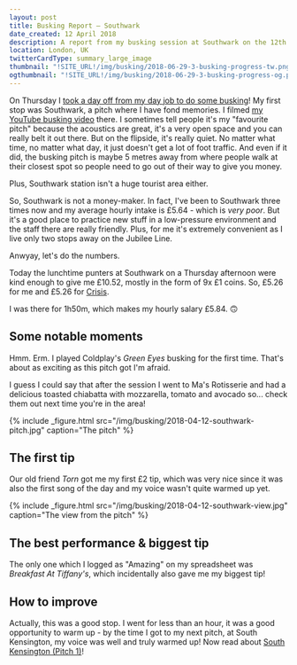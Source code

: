 ```yaml
---
layout: post
title: Busking Report – Southwark
date_created: 12 April 2018
description: A report from my busking session at Southwark on the 12th of April 2018!
location: London, UK
twitterCardType: summary_large_image
thumbnail: "!SITE_URL!/img/busking/2018-06-29-3-busking-progress-tw.png"
ogthumbnail: "!SITE_URL!/img/busking/2018-06-29-3-busking-progress-og.png"
---
```


On Thursday I [took a day off from my day job to do some busking](2018-04-12-marathon)! My first stop was Southwark, a pitch where I have fond memories. I filmed [my YouTube busking video](https://www.youtube.com/watch?v=LmDXpLbi2w0) there. I sometimes tell people it's my "favourite pitch" because the acoustics are great, it's a very open space and you can really belt it out there. But on the flipside, it's really quiet. No matter what time, no matter what day, it just doesn't get a lot of foot traffic. And even if it did, the busking pitch is maybe 5 metres away from where people walk at their closest spot so people need to go out of their way to give you money.

Plus, Southwark station isn't a huge tourist area either.

So, Southwark is not a money-maker. In fact, I've been to Southwark three times now and my average hourly intake is £5.64 - which is _very poor_. But it's a good place to practice new stuff in a low-pressure environment and the staff there are really friendly. Plus, for me it's extremely convenient as I live only two stops away on the Jubilee Line.

Anwyay, let's do the numbers.

Today the lunchtime punters at Southwark on a Thursday afternoon were kind enough to give me £10.52, mostly in the form of 9x £1 coins. So, £5.26 for me and £5.26 for [Crisis](https://www.crisis.org.uk/).

I was there for 1h50m, which makes my hourly salary £5.84. 🙃

## Some notable moments

Hmm. Erm. I played Coldplay's _Green Eyes_ busking for the first time. That's about as exciting as this pitch got I'm afraid.

I guess I could say that after the session I went to Ma's Rotisserie and had a delicious toasted chiabatta with mozzarella, tomato and avocado so... check them out next time you're in the area!

{% include _figure.html src="/img/busking/2018-04-12-southwark-pitch.jpg" caption="The pitch" %}

## The first tip

Our old friend _Torn_ got me my first £2 tip, which was very nice since it was also the first song of the day and my voice wasn't quite warmed up yet.

{% include _figure.html src="/img/busking/2018-04-12-southwark-view.jpg" caption="The view from the pitch" %}

## The best performance & biggest tip

The only one which I logged as "Amazing" on my spreadsheet was _Breakfast At Tiffany's_, which incidentally also gave me my biggest tip!

## How to improve

Actually, this was a good stop. I went for less than an hour, it was a good opportunity to warm up - by the time I got to my next pitch, at South Kensington, my voice was well and truly warmed up! Now read about [South Kensington (Pitch 1)](/busking/2018-04-12-south-kensington)!

